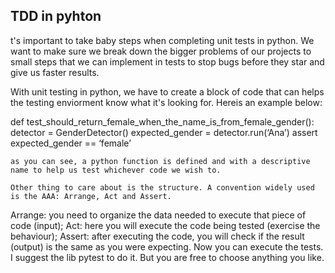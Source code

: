 ## TDD in pyhton

t's important to take baby steps when completing unit tests in python. We want to make sure we break down the bigger problems of our projects to small steps that we can implement in tests to stop bugs before they star and give us faster results.

With unit testing in python, we have to create a block of code that can helps the testing enviorment know what it's looking for. Hereis an example below: 

def test_should_return_female_when_the_name_is_from_female_gender():
    detector = GenderDetector()
    expected_gender = detector.run(‘Ana’)
    assert expected_gender == ‘female’

    as you can see, a python function is defined and with a descriptive name to help us test whichever code we wish to.

    Other thing to care about is the structure. A convention widely used is the AAA: Arrange, Act and Assert.
Arrange: you need to organize the data needed to execute that piece of code (input);
Act: here you will execute the code being tested (exercise the behaviour);
Assert: after executing the code, you will check if the result (output) is the same as you were expecting.
Now you can execute the tests. I suggest the lib pytest to do it. But you are free to choose anything you like.